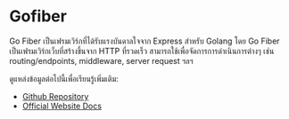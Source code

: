 # Gofiber

Go Fiber เป็นเฟรมเวิร์กที่ได้รับแรงบันดาลใจจาก Express สำหรับ Golang โดย Go Fiber เป็นเฟรมเวิร์กเว็บที่สร้างขึ้นจาก HTTP ที่รวดเร็ว สามารถใช้เพื่อจัดการการดำเนินการต่างๆ เช่น routing/endpoints, middleware, server request ฯลฯ

ดูแหล่งข้อมูลต่อไปนี้เพื่อเรียนรู้เพิ่มเติม:

- [Github Repository](https://github.com/gofiber/fiber)
- [Official Website Docs](https://docs.gofiber.io/)
